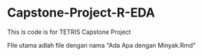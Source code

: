 # Capstone-Project-R-EDA
This is code is for TETRIS Capstone Project

FIle utama adlah file dengan nama "Ada Apa dengan Minyak.Rmd"

